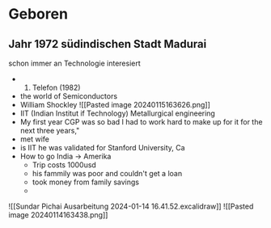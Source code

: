 # Geboren
Jahr 1972
südindischen Stadt Madurai
---
schon immer an Technologie interesiert
- 1. Telefon (1982)
- the world of Semiconductors
- William Shockley 
![[Pasted image 20240115163626.png]]
- IIT (Indian Institut if Technology) Metallurgical engineering
- My first year CGP was so bad I had to work hard to make up for it for the next three years,"
- met wife
- is IIT he was validated for Stanford University, Ca
- How to go India -> Amerika
	- Trip costs 1000usd
	- his fammily was poor and couldn't get a loan
	- took money from family savings
	- 

![[Sundar Pichai Ausarbeitung 2024-01-14 16.41.52.excalidraw]]
![[Pasted image 20240114163438.png]]



